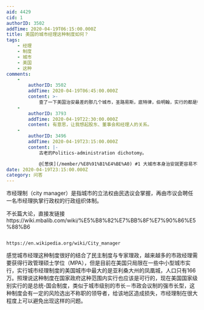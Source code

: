 ```yaml
---
aid: 4429
cid: 1
authorID: 3502
addTime: 2020-04-19T06:15:00.000Z
title: 美国的城市经理这种制度如何？
tags:
    - 经理
    - 制度
    - 城市
    - 美国
    - 这种
comments:
    -
        authorID: 3502
        addTime: 2020-04-19T06:45:00.000Z
        content: >-
            查了一下美国治安最差的那几个城市，圣路易斯，底特律，伯明翰，实行的都是强市长制，美国治安最好的几个城市，圣地亚哥，圣安东尼奥，凤凰城全都是实行或者曾经是市经理制，圣地亚哥是在06年由市经理制转为强市长制。
    -
        authorID: 3793
        addTime: 2020-04-19T22:30:00.000Z
        content: 有意思，让我想起股东、董事会和经理人的关系。
    -
        authorID: 3496
        addTime: 2020-04-19T23:15:00.000Z
        content: |-
            古老的Politics-administration dichotomy。

            @[葱侠](/member/%E8%91%B1%E4%BE%A0) #1 大城市本身治安就更容易不好。
date: 2020-04-19T23:15:00.000Z
category: 问答
---
```


市经理制（city manager）是指城市的立法权由民选议会掌握，再由市议会聘任一名市经理执掌行政权的行政组织体制。

不长篇大论，直接发链接https://wiki.mbalib.com/wiki/%E5%B8%82%E7%BB%8F%E7%90%86%E5%88%B6

                                    https://en.wikipedia.org/wiki/City_manager
    

感觉城市经理这种制度很好的结合了民主制度与专家理政，越来越多的市政经理需要获得行政管理硕士学位（MPA），但是目前在美国只局限在一些中小型城市实行，实行城市经理制度的美国城市中最大的是亚利桑大州的凤凰城，人口只有166万。照理说这种制度在国家政府这种范围内实行也应该是可行的，现在美国国家级别实行的是总统-国会制度，类似于城市级别的市长－市政会议制的强市长型，这种制度会有一定的风险选出不称职的领导者，给该地区造成损失，市经理制在很大程度上可以避免出现这样的问题。
